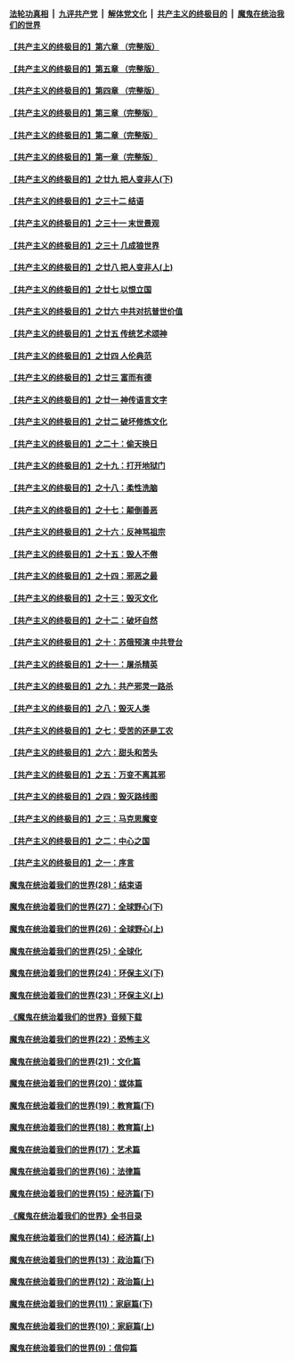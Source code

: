 ####  [法轮功真相](../../../../basic/blob/master/README.md?t=09012252) &nbsp;|&nbsp; [九评共产党](../../../../9ping.md/blob/master/README.md?t=09012252) &nbsp;|&nbsp; [解体党文化](../../../../jtdwh.md/blob/master/README.md?t=09012252)  &nbsp;|&nbsp; [共产主义的终极目的](../../../../gczydzjmd.md/blob/master/README.md?t=09012252) &nbsp;|&nbsp; [魔鬼在统治我们的世界](../../../../mgztzwmdsj.md/blob/master/README.md?t=09012252) 

#### [【共产主义的终极目的】第六章 （完整版）](../pages/nsc422/n11428913.md?t=09012252) 

#### [【共产主义的终极目的】第五章 （完整版）](../pages/nsc422/n11428912.md?t=09012252) 

#### [【共产主义的终极目的】第四章 （完整版）](../pages/nsc422/n11428907.md?t=09012252) 

#### [【共产主义的终极目的】第三章（完整版）](../pages/nsc422/n11428848.md?t=09012252) 

#### [【共产主义的终极目的】第二章（完整版）](../pages/nsc422/n11428831.md?t=09012252) 

#### [【共产主义的终极目的】第一章（完整版）](../pages/nsc422/n11417651.md?t=09012252) 

#### [【共产主义的终极目的】之廿九 把人变非人(下)](../pages/nsc422/n11344140.md?t=09012252) 

#### [【共产主义的终极目的】之三十二 结语](../pages/nsc422/n11360535.md?t=09012252) 

#### [【共产主义的终极目的】之三十一 末世景观](../pages/nsc422/n11351129.md?t=09012252) 

#### [【共产主义的终极目的】之三十 几成狼世界](../pages/nsc422/n11348280.md?t=09012252) 

#### [【共产主义的终极目的】之廿八 把人变非人(上)](../pages/nsc422/n11340492.md?t=09012252) 

#### [【共产主义的终极目的】之廿七 以恨立国](../pages/nsc422/n11336944.md?t=09012252) 

#### [【共产主义的终极目的】之廿六 中共对抗普世价值](../pages/nsc422/n11324785.md?t=09012252) 

#### [【共产主义的终极目的】之廿五 传统艺术颂神](../pages/nsc422/n11296396.md?t=09012252) 

#### [【共产主义的终极目的】之廿四 人伦典范](../pages/nsc422/n11296397.md?t=09012252) 

#### [【共产主义的终极目的】之廿三 富而有德](../pages/nsc422/n11283598.md?t=09012252) 

#### [【共产主义的终极目的】之廿一 神传语言文字](../pages/nsc422/n11263265.md?t=09012252) 

#### [【共产主义的终极目的】之廿二 破坏修炼文化](../pages/nsc422/n11245728.md?t=09012252) 

#### [【共产主义的终极目的】之二十：偷天换日](../pages/nsc422/n11238846.md?t=09012252) 

#### [【共产主义的终极目的】之十九：打开地狱门](../pages/nsc422/n11206376.md?t=09012252) 

#### [【共产主义的终极目的】之十八：柔性洗脑](../pages/nsc422/n11199994.md?t=09012252) 

#### [【共产主义的终极目的】之十七：颠倒善恶](../pages/nsc422/n11179782.md?t=09012252) 

#### [【共产主义的终极目的】之十六：反神骂祖宗](../pages/nsc422/n11166798.md?t=09012252) 

#### [【共产主义的终极目的】之十五：毁人不倦](../pages/nsc422/n11166792.md?t=09012252) 

#### [【共产主义的终极目的】之十四：邪恶之最](../pages/nsc422/n11150249.md?t=09012252) 

#### [【共产主义的终极目的】之十三：毁灭文化](../pages/nsc422/n11135227.md?t=09012252) 

#### [【共产主义的终极目的】之十二：破坏自然](../pages/nsc422/n11135214.md?t=09012252) 

#### [【共产主义的终极目的】之十：苏俄预演 中共登台](../pages/nsc422/n11118424.md?t=09012252) 

#### [【共产主义的终极目的】之十一：屠杀精英](../pages/nsc422/n11118442.md?t=09012252) 

#### [【共产主义的终极目的】之九：共产邪灵一路杀](../pages/nsc422/n11114139.md?t=09012252) 

#### [【共产主义的终极目的】之八：毁灭人类](../pages/nsc422/n11108503.md?t=09012252) 

#### [【共产主义的终极目的】之七：受苦的还是工农](../pages/nsc422/n11101809.md?t=09012252) 

#### [【共产主义的终极目的】之六：甜头和苦头](../pages/nsc422/n11096971.md?t=09012252) 

#### [【共产主义的终极目的】之五：万变不离其邪](../pages/nsc422/n11091285.md?t=09012252) 

#### [【共产主义的终极目的】之四：毁灭路线图](../pages/nsc422/n11086284.md?t=09012252) 

#### [【共产主义的终极目的】之三：马克思魔变](../pages/nsc422/n11061941.md?t=09012252) 

#### [【共产主义的终极目的】之二：中心之国](../pages/nsc422/n11047728.md?t=09012252) 

#### [【共产主义的终极目的】之一：序言](../pages/nsc422/n11086077.md?t=09012252) 

#### [魔鬼在统治着我们的世界(28)：结束语](../pages/nsc422/n10936246.md?t=09012252) 

#### [魔鬼在统治着我们的世界(27)：全球野心(下)](../pages/nsc422/n10928319.md?t=09012252) 

#### [魔鬼在统治着我们的世界(26)：全球野心(上)](../pages/nsc422/n10900318.md?t=09012252) 

#### [魔鬼在统治着我们的世界(25)：全球化](../pages/nsc422/n10788205.md?t=09012252) 

#### [魔鬼在统治着我们的世界(24)：环保主义(下)](../pages/nsc422/n10695307.md?t=09012252) 

#### [魔鬼在统治着我们的世界(23)：环保主义(上)](../pages/nsc422/n10688613.md?t=09012252) 

#### [《魔鬼在统治着我们的世界》音频下载](../pages/nsc422/n10635553.md?t=09012252) 

#### [魔鬼在统治着我们的世界(22)：恐怖主义](../pages/nsc422/n10614727.md?t=09012252) 

#### [魔鬼在统治着我们的世界(21)：文化篇](../pages/nsc422/n10597706.md?t=09012252) 

#### [魔鬼在统治着我们的世界(20)：媒体篇](../pages/nsc422/n10586579.md?t=09012252) 

#### [魔鬼在统治着我们的世界(19)：教育篇(下)](../pages/nsc422/n10564808.md?t=09012252) 

#### [魔鬼在统治着我们的世界(18)：教育篇(上)](../pages/nsc422/n10526970.md?t=09012252) 

#### [魔鬼在统治着我们的世界(17)：艺术篇](../pages/nsc422/n10499093.md?t=09012252) 

#### [魔鬼在统治着我们的世界(16)：法律篇](../pages/nsc422/n10485969.md?t=09012252) 

#### [魔鬼在统治着我们的世界(15)：经济篇(下)](../pages/nsc422/n10469975.md?t=09012252) 

#### [《魔鬼在统治着我们的世界》全书目录](../pages/nsc422/n10464261.md?t=09012252) 

#### [魔鬼在统治着我们的世界(14)：经济篇(上)](../pages/nsc422/n10457370.md?t=09012252) 

#### [魔鬼在统治着我们的世界(13)：政治篇(下)](../pages/nsc422/n10448270.md?t=09012252) 

#### [魔鬼在统治着我们的世界(12)：政治篇(上)](../pages/nsc422/n10444576.md?t=09012252) 

#### [魔鬼在统治着我们的世界(11)：家庭篇(下)](../pages/nsc422/n10440961.md?t=09012252) 

#### [魔鬼在统治着我们的世界(10)：家庭篇(上)](../pages/nsc422/n10435448.md?t=09012252) 

#### [魔鬼在统治着我们的世界(9)：信仰篇](../pages/nsc422/n10432159.md?t=09012252) 

